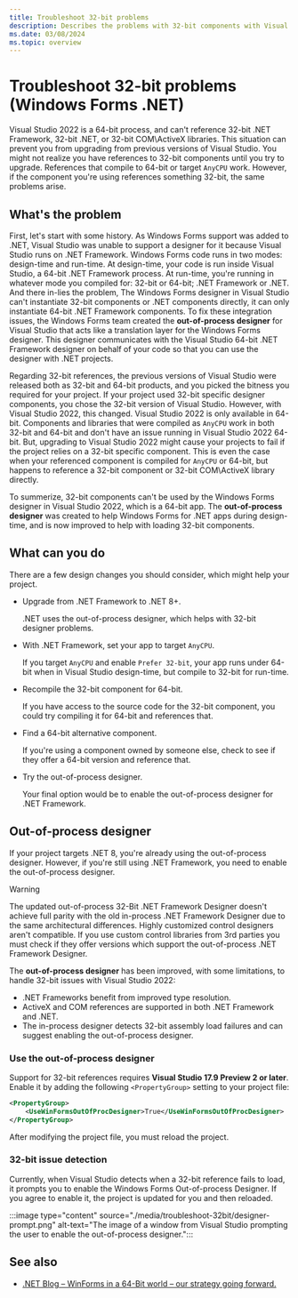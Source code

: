 ```yaml
---
title: Troubleshoot 32-bit problems
description: Describes the problems with 32-bit components with Visual Studio 2022 and Windows Forms, and those problems can be fixed. Instructions on how to enable the out-of-process designer are provided.
ms.date: 03/08/2024
ms.topic: overview
---
```


# Troubleshoot 32-bit problems (Windows Forms .NET)

Visual Studio 2022 is a 64-bit process, and can't reference 32-bit .NET Framework, 32-bit .NET, or 32-bit COM\ActiveX libraries. This situation can prevent you from upgrading from previous versions of Visual Studio. You might not realize you have references to 32-bit components until you try to upgrade. References that compile to 64-bit or target `AnyCPU` work. However, if the component you're using references something 32-bit, the same problems arise.

## What's the problem

First, let's start with some history. As Windows Forms support was added to .NET, Visual Studio was unable to support a designer for it because Visual Studio runs on .NET Framework. Windows Forms code runs in two modes: design-time and run-time. At design-time, your code is run inside Visual Studio, a 64-bit .NET Framework process. At run-time, you're running in whatever mode you compiled for: 32-bit or 64-bit; .NET Framework or .NET. And there in-lies the problem, The Windows Forms designer in Visual Studio can't instantiate 32-bit components or .NET components directly, it can only instantiate 64-bit .NET Framework components. To fix these integration issues, the Windows Forms team created the **out-of-process designer** for Visual Studio that acts like a translation layer for the Windows Forms designer. This designer communicates with the Visual Studio 64-bit .NET Framework designer on behalf of your code so that you can use the designer with .NET projects.

Regarding 32-bit references, the previous versions of Visual Studio were released both as 32-bit and 64-bit products, and you picked the bitness you required for your project. If your project used 32-bit specific designer components, you chose the 32-bit version of Visual Studio. However, with Visual Studio 2022, this changed. Visual Studio 2022 is only available in 64-bit. Components and libraries that were compiled as `AnyCPU` work in both 32-bit and 64-bit and don't have an issue running in Visual Studio 2022 64-bit. But, upgrading to Visual Studio 2022 might cause your projects to fail if the project relies on a 32-bit specific component. This is even the case when your referenced component is compiled for `AnyCPU` or 64-bit, but happens to reference a 32-bit component or 32-bit COM\ActiveX library directly.

To summerize, 32-bit components can't be used by the Windows Forms designer in Visual Studio 2022, which is a 64-bit app. The **out-of-process designer** was created to help Windows Forms for .NET apps during design-time, and is now improved to help with loading 32-bit components.

## What can you do

There are a few design changes you should consider, which might help your project.

- Upgrade from .NET Framework to .NET 8+.

  .NET uses the out-of-process designer, which helps with 32-bit designer problems.

- With .NET Framework, set your app to target `AnyCPU`.

  If you target `AnyCPU` and enable `Prefer 32-bit`, your app runs under 64-bit when in Visual Studio design-time, but compile to 32-bit for run-time.

- Recompile the 32-bit component for 64-bit.

  If you have access to the source code for the 32-bit component, you could try compiling it for 64-bit and references that.

- Find a 64-bit alternative component.

  If you're using a component owned by someone else, check to see if they offer a 64-bit version and reference that.

- Try the out-of-process designer.

  Your final option would be to enable the out-of-process designer for .NET Framework.

## Out-of-process designer

If your project targets .NET 8, you're already using the out-of-process designer. However, if you're still using .NET Framework, you need to enable the out-of-process designer.

> [!WARNING]
> The updated out-of-process 32-Bit .NET Framework Designer doesn't achieve full parity with the old in-process .NET Framework Designer due to the same architectural differences. Highly customized control designers aren't compatible. If you use custom control libraries from 3rd parties you must check if they offer versions which support the out-of-process .NET Framework Designer.

The **out-of-process designer** has been improved, with some limitations, to handle 32-bit issues with Visual Studio 2022:

- .NET Frameworks benefit from improved type resolution.
- ActiveX and COM references are supported in both .NET Framework and .NET.
- The in-process designer detects 32-bit assembly load failures and can suggest enabling the out-of-process designer.

### Use the out-of-process designer

Support for 32-bit references requires **Visual Studio 17.9 Preview 2 or later**. Enable it by adding the following `<PropertyGroup>` setting to your project file:

```xml
<PropertyGroup>
    <UseWinFormsOutOfProcDesigner>True</UseWinFormsOutOfProcDesigner>
</PropertyGroup>
```

After modifying the project file, you must reload the project.

### 32-bit issue detection

Currently, when Visual Studio detects when a 32-bit reference fails to load, it prompts you to enable the Windows Forms Out-of-process Designer. If you agree to enable it, the project is updated for you and then reloaded.

:::image type="content" source="./media/troubleshoot-32bit/designer-prompt.png" alt-text="The image of a window from Visual Studio prompting the user to enable the out-of-process designer.":::

## See also

- [.NET Blog – WinForms in a 64-Bit world – our strategy going forward.](https://devblogs.microsoft.com/dotnet/winforms-designer-64-bit-path-forward/)

